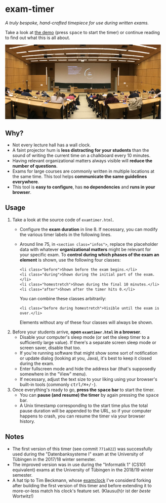 # exam-timer

*A truly bespoke, hand-crafted timepiece for use during written exams.*

Take a look at [the demo](https://doersino.github.io/exam-timer/examtimer.html) (press <kbd>space</kbd> to start the timer) or continue reading to find out what this is all about.

<img src="photo.jpg" alt="">


## Why?

* Not every lecture hall has a wall clock.
* A faint projector hum is **less distracting for your students** than the sound of writing the current time on a chalkboard every 10 minutes.
* Having relevant organizational matters always visible will **reduce the number of questions**.
* Exams for large courses are commonly written in multiple locations at the same time. This tool helps **communicate the same guidelines everywhere**.
* This tool is **easy to configure**, has **no dependencies** and **runs in your browser**.


## Usage

1. Take a look at the source code of `examtimer.html`.
    * Configure the **exam duration** in line 8. If necessary, you can modify the various timer labels in the following lines.
    * Around line 75, in `<section class="infos">`, replace the placeholder data with whatever **organizational matters** might be relevant for your specific exam. To **control during which phases of the exam an element** is shown, use the following four classes:

        ```
        <li class="before">Shown before the exam begins.</li>
        <li class="during">Shown during the initial part of the exam.</li>
        <li class="homestretch">Shown during the final 10 minutes.</li>
        <li class="after">Shown after the timer hits 0.</li>
        ```

        You can combine these classes arbitrarily:

        ```
        <li class="before during homestretch">Visible until the exam is over.</li>
        ```

        Elements without any of these four classes will always be shown.
2. Before your students arrive, **open `examtimer.html` in a browser**.
    * Disable your computer's sleep mode (or set the sleep timer to a sufficiently large value). If there's a separate screen sleep mode or screen saver, disable that too.
    * If you're running software that might show some sort of notification or update dialog (looking at you, Java), it's best to keep it closed during the exam.
    * Enter fullscreen mode and hide the address bar (that's supposedly somewhere in the "View" menu).
    * If necessary, adjust the text size to your liking using your browser's built-in tools (commonly <kbd>ctrl/⌘</kbd><kbd>+/-</kbd>).
3. Once everything's ready to go, **press the <kbd>space</kbd> bar** to start the timer.
    * You can **pause (and resume) the timer** by again pressing the <kbd>space</kbd> bar.
    * A Unix timestamp corresponding to the start time plus the total pause duration will be appended to the URL, so if your computer happens to crash, you can resume the timer via your browser history.


## Notes

* The first version of this timer (see commit `771a822`) was successfully used during the "Datenbanksysteme I" exam at the University of Tübingen in the 2017/18 winter semester.
* The improved version was in use during the "Informatik 1" (CS101 equivalent) exams at the University of Tübingen in the 2018/19 winter semester.
* A hat tip to Tim Beckmann, whose [examclock](https://github.com/elogy/examclock) I've considerd forking after building the first version of this timer and before extending it to more-or-less match his clock's feature set. (Klausu(h)r ist der *beste* Wortwitz!)
